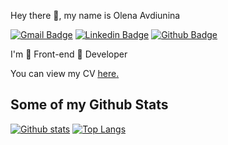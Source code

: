 Hey there 👋, my name is Olena Avdiunina

[![Gmail Badge](https://img.shields.io/badge/-elena.avdiunina@gmail.com-c14438?style=flat&logo=Gmail&logoColor=white&link=mailto:elena.avdiunina@gmail.com)](mailto:elena.avdiunina@gmail.com) 
[![Linkedin Badge](https://img.shields.io/badge/OlenaAwd-0072b1?style=flat&logo=Linkedin&logoColor=white&link=https://www.linkedin.com/in/olena-avdiunina-ba6983222/)](https://www.linkedin.com/in/olena-avdiunina-ba6983222/) 
[![Github Badge](https://img.shields.io/badge/-OlenaAwd-grey?style=flat&logo=github&logoColor=white&link=https://github.com/OlenaAwd/)](https://www.github.com/OlenaAwd/) <p align='left'>I'm 💚 Front-end 💚 Developer</p><p align='left'> You can view my CV <a href='https://olenaawd.github.io/CV/' target=_blank><u>here</u>.</a></p>


## Some of my Github Stats
[![Github stats](https://github-readme-stats.vercel.app/api?username=OlenaAwd&show_icons=true&include_all_commits=true)](https://github.com/OlenaAwd/github-readme-stats)
[![Top Langs](https://github-readme-stats.vercel.app/api/top-langs/?username=OlenaAwd&layout=compact)](https://github.com/OlenaAwd/github-readme-stats)

